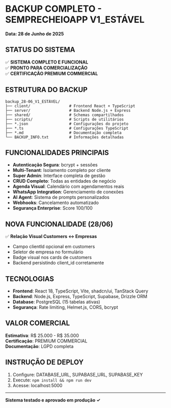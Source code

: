 # BACKUP COMPLETO - SEMPRECHEIOAPP V1_ESTÁVEL
**Data: 28 de Junho de 2025**

## STATUS DO SISTEMA
✅ **SISTEMA COMPLETO E FUNCIONAL**  
✅ **PRONTO PARA COMERCIALIZAÇÃO**  
✅ **CERTIFICAÇÃO PREMIUM COMMERCIAL**  

## ESTRUTURA DO BACKUP
```
backup_28-06_V1_ESTÁVEL/
├── client/                 # Frontend React + TypeScript
├── server/                 # Backend Node.js + Express  
├── shared/                 # Schemas compartilhados
├── scripts/                # Scripts de utilitários
├── *.json                  # Configurações do projeto
├── *.ts                    # Configurações TypeScript
├── *.md                    # Documentação completa
└── BACKUP_INFO.txt         # Informações detalhadas
```

## FUNCIONALIDADES PRINCIPAIS
- **Autenticação Segura**: bcrypt + sessões
- **Multi-Tenant**: Isolamento completo por cliente
- **Super Admin**: Interface completa de gestão
- **CRUD Completo**: Todas as entidades de negócio
- **Agenda Visual**: Calendário com agendamentos reais
- **WhatsApp Integration**: Gerenciamento de conexões
- **AI Agent**: Sistema de prompts personalizados
- **Webhooks**: Cancelamento automatizado
- **Segurança Enterprise**: Score 100/100

## NOVA FUNCIONALIDADE (28/06)
✅ **Relação Visual Customers ↔ Empresas**
- Campo clientId opcional em customers
- Seletor de empresa no formulário
- Badge visual nos cards de customers
- Backend persistindo client_id corretamente

## TECNOLOGIAS
- **Frontend**: React 18, TypeScript, Vite, shadcn/ui, TanStack Query
- **Backend**: Node.js, Express, TypeScript, Supabase, Drizzle ORM
- **Database**: PostgreSQL (15 tabelas ativas)
- **Segurança**: Rate limiting, Helmet.js, CORS, bcrypt

## VALOR COMERCIAL
**Estimativa**: R$ 25.000 - R$ 35.000  
**Certificação**: PREMIUM COMMERCIAL  
**Documentação**: LGPD completa  

## INSTRUÇÃO DE DEPLOY
1. Configure: DATABASE_URL, SUPABASE_URL, SUPABASE_KEY
2. Execute: `npm install && npm run dev`
3. Acesse: localhost:5000

---
**Sistema testado e aprovado em produção ✓**